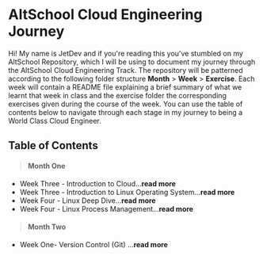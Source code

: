 # AltSchool Cloud Engineering Journey

Hi! My name is JetDev and if you're reading this you've stumbled on my AltSchool Repository, which I will be using to document my journey through the AltSchool Cloud Engineering Track.
The repository will be patterned according to the following folder structure **Month** > **Week** > **Exercise**. Each week will contain a README file explaining a brief summary of what we learnt that week in class and the exercise folder the corresponding exercises given during the course of the week. You can use the table of contents below to navigate through each stage in my journey to being a World Class Cloud Engineer.

## Table of Contents

> #### Month One

- Week Three - Introduction to Cloud...**read more**
- Week Three - Introduction to Linux Operating System...**read more**
- Week Four - Linux Deep Dive...**read more**
- Week Four - Linux Process Management...**read more**

> #### Month Two

- Week One- Version Control (Git) ...**read more**
